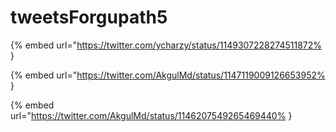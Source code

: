 # tweetsForgupath5

{% embed url="https://twitter.com/ycharzy/status/1149307228274511872% }

{% embed url="https://twitter.com/AkgulMd/status/1147119009126653952% }

{% embed url="https://twitter.com/AkgulMd/status/1146207549265469440% }

